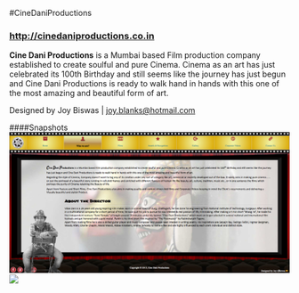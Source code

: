 #CineDaniProductions
### http://cinedaniproductions.co.in
**Cine Dani Productions** is a Mumbai based Film production company established to create soulful and pure Cinema. Cinema as an art has just celebrated its 100th Birthday and still seems like the journey has just begun and Cine Dani Productions is ready to walk hand in hands with this one of the most amazing and beautiful form of art.

Designed by Joy Biswas | joy.blanks@hotmail.com

####Snapshots
<img src="resources/images/snapshot.png" />
<img src="resources/images/awards.png" />

